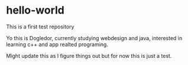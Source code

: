 # hello-world
This is a first test repository 

Yo this is Dogledor, currently studying webdesign and java, interested in learning c++ and app realted programing.

Might update this as I figure things out but for now this is just a test.
